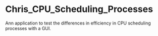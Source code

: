 # Chris_CPU_Scheduling_Processes
Ann application to test the differences in efficiency in CPU scheduling processes with a GUI. 
